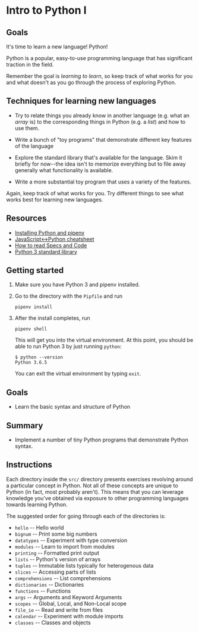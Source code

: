 # Intro to Python I

## Goals

It's time to learn a new language! Python!

Python is a popular, easy-to-use programming language that has significant traction in the field.

Remember the goal is _learning to learn_, so keep track of what works for you and what doesn't as you go through the process of exploring Python.

## Techniques for learning new languages

* Try to relate things you already know in another language (e.g. what an _array_ is) to the corresponding things in Python (e.g. a _list_) and how to use them.

* Write a bunch of "toy programs" that demonstrate different key features of the language

* Explore the standard library that's available for the language. Skim it briefly for now--the idea isn't to memorize everything but to file away generally what functionality is available.

* Write a more substantial toy program that uses a variety of the features.

Again, keep track of what works for you. Try different things to see what works
best for learning new languages.

## Resources

* [Installing Python and pipenv](https://github.com/LambdaSchool/CS-Wiki/wiki/Installing-Python-3-and-pipenv)
* [JavaScript<->Python cheatsheet](https://github.com/LambdaSchool/CS-Wiki/wiki/Javascript-Python-cheatsheet)
* [How to read Specs and Code](https://github.com/LambdaSchool/CS-Wiki/wiki/How-to-Read-Specifications-and-Code)
* [Python 3 standard library](https://docs.python.org/3.6/library/)

## Getting started

1. Make sure you have Python 3 and pipenv installed.

2. Go to the directory with the `Pipfile` and run
   ```
   pipenv install
   ```

3. After the install completes, run
   ```
   pipenv shell
   ```
   This will get you into the virtual environment. At this point, you should be
   able to run Python 3 by just running `python`:
   ```
   $ python --version
   Python 3.6.5
   ```

   You can exit the virtual environment by typing `exit`.

## Goals

* Learn the basic syntax and structure of Python

## Summary

* Implement a number of tiny Python programs that demonstrate Python syntax.

## Instructions

Each directory inside the `src/` directory presents exercises revolving around a particular concept in Python. Not all of these concepts are unique to Python (in fact, most probably aren't). This means that you can leverage knowledge you've obtained via exposure to other programming languages towards learning Python. 

The suggested order for going through each of the directories is: 

* `hello` -- Hello world
* `bignum` -- Print some big numbers
* `datatypes` -- Experiment with type conversion
* `modules` -- Learn to import from modules
* `printing` -- Formatted print output
* `lists` -- Python's version of arrays
* `tuples` -- Immutable lists typically for heterogenous data
* `slices` -- Accessing parts of lists
* `comprehensions` -- List comprehensions
* `dictionaries` -- Dictionaries
* `functions` -- Functions
* `args` -- Arguments and Keyword Arguments
* `scopes` -- Global, Local, and Non-Local scope
* `file_io` -- Read and write from files
* `calendar` -- Experiment with module imports
* `classes` -- Classes and objects

